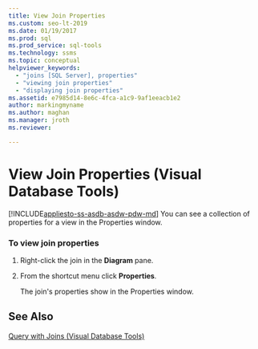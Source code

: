 ```yaml
---
title: View Join Properties
ms.custom: seo-lt-2019
ms.date: 01/19/2017
ms.prod: sql
ms.prod_service: sql-tools
ms.technology: ssms
ms.topic: conceptual
helpviewer_keywords: 
  - "joins [SQL Server], properties"
  - "viewing join properties"
  - "displaying join properties"
ms.assetid: e7985d14-8e6c-4fca-a1c9-9af1eeacb1e2
author: markingmyname
ms.author: maghan
ms.manager: jroth
ms.reviewer: 

---
```

# View Join Properties (Visual Database Tools)
[!INCLUDE[appliesto-ss-asdb-asdw-pdw-md](../../includes/appliesto-ss-asdb-asdw-pdw-md.md)]
You can see a collection of properties for a view in the Properties window.  
  
### To view join properties  
  
1.  Right-click the join in the **Diagram** pane.  
  
2.  From the shortcut menu click **Properties**.  
  
    The join's properties show in the Properties window.  
  
## See Also  
[Query with Joins &#40;Visual Database Tools&#41;](../../ssms/visual-db-tools/query-with-joins-visual-database-tools.md)  
  
